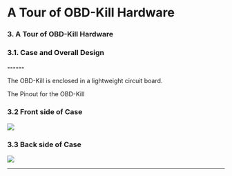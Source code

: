 # A Tour of OBD-Kill Hardware

### 3. A Tour of OBD-Kill Hardware

### **3.1. Case and Overall Design**

**------**

The OBD-Kill is enclosed in a lightweight circuit board.



The Pinout for the OBD-Kill

### **3.2 Front side of Case**

![](.gitbook/assets/OBD\_KILL\_Front\_No-BKG.png)

### **3.3 Back side of Case**

![](<.gitbook/assets/OBD\_KILL\_Back\_No-BKG (1).png>)

****
